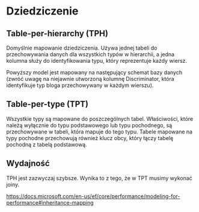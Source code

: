 # Dziedziczenie
## Table-per-hierarchy (TPH)
Domyślnie mapowanie dziedziczenia. Używa jednej tabeli do przechowywania danych dla wszystkich typów w hierarchii, a jedna kolumna służy do identyfikowania typu, który reprezentuje każdy wiersz.

Powyższy model jest mapowany na następujący schemat bazy danych (zwróć uwagę na niejawnie utworzoną kolumnę Discriminator, która identyfikuje typ bloga przechowywany w każdym wierszu).

## Table-per-type (TPT)
Wszystkie typy są mapowane do poszczególnych tabel. Właściwości, które należą wyłącznie do typu podstawowego lub typu pochodnego, są przechowywane w tabeli, która mapuje do tego typu. Tabele mapowane na typy pochodne przechowują również klucz obcy, który łączy tabelę pochodną z tabelą podstawową.

## Wydajność
TPH jest zazwyczaj szybsze. Wynika to z tego, że w TPT musimy wykonać joiny.

https://docs.microsoft.com/en-us/ef/core/performance/modeling-for-performance#inheritance-mapping